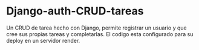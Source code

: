 # Django-auth-CRUD-tareas
Un CRUD de tarea hecho con Django, permite registrar un usuario y que cree sus propias tareas y completarlas.
El codigo esta configurado para su deploy en un servidor render.
